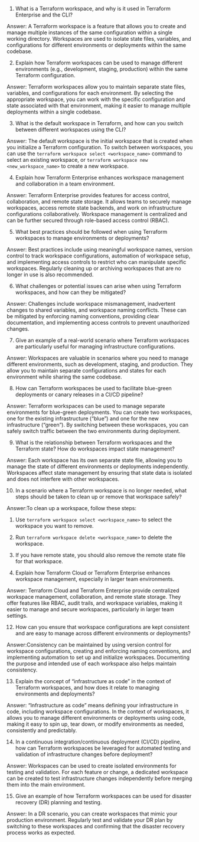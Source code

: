 1. What is a Terraform workspace, and why is it used in Terraform Enterprise and the CLI?

Answer: A Terraform workspace is a feature that allows you to create and manage multiple instances of the same configuration within a single working directory. Workspaces are used to isolate state files, variables, and configurations for different environments or deployments within the same codebase.

2. Explain how Terraform workspaces can be used to manage different environments (e.g., development, staging, production) within the same Terraform configuration.

Answer: Terraform workspaces allow you to maintain separate state files, variables, and configurations for each environment. By selecting the appropriate workspace, you can work with the specific configuration and state associated with that environment, making it easier to manage multiple deployments within a single codebase.

3. What is the default workspace in Terraform, and how can you switch between different workspaces using the CLI?

Answer: The default workspace is the initial workspace that is created when you initialize a Terraform configuration. To switch between workspaces, you can use the `terraform workspace select <workspace_name>` command to select an existing workspace, or `terraform workspace new <new_workspace_name>` to create a new workspace.

4. Explain how Terraform Enterprise enhances workspace management and collaboration in a team environment.

Answer: Terraform Enterprise provides features for access control, collaboration, and remote state storage. It allows teams to securely manage workspaces, access remote state backends, and work on infrastructure configurations collaboratively. Workspace management is centralized and can be further secured through role-based access control (RBAC).

5. What best practices should be followed when using Terraform workspaces to manage environments or deployments?

Answer: Best practices include using meaningful workspace names, version control to track workspace configurations, automation of workspace setup, and implementing access controls to restrict who can manipulate specific workspaces. Regularly cleaning up or archiving workspaces that are no longer in use is also recommended.

6. What challenges or potential issues can arise when using Terraform workspaces, and how can they be mitigated?

Answer: Challenges include workspace mismanagement, inadvertent changes to shared variables, and workspace naming conflicts. These can be mitigated by enforcing naming conventions, providing clear documentation, and implementing access controls to prevent unauthorized changes.

7. Give an example of a real-world scenario where Terraform workspaces are particularly useful for managing infrastructure configurations.

Answer: Workspaces are valuable in scenarios where you need to manage different environments, such as development, staging, and production. They allow you to maintain separate configurations and states for each environment while sharing the same codebase.

8. How can Terraform workspaces be used to facilitate blue-green deployments or canary releases in a CI/CD pipeline?

Answer: Terraform workspaces can be used to manage separate environments for blue-green deployments. You can create two workspaces, one for the existing infrastructure (“blue”) and one for the new infrastructure (“green”). By switching between these workspaces, you can safely switch traffic between the two environments during deployment.

9. What is the relationship between Terraform workspaces and the Terraform state? How do workspaces impact state management?

Answer: Each workspace has its own separate state file, allowing you to manage the state of different environments or deployments independently. Workspaces affect state management by ensuring that state data is isolated and does not interfere with other workspaces.

10. In a scenario where a Terraform workspace is no longer needed, what steps should be taken to clean up or remove that workspace safely?

Answer:To clean up a workspace, follow these steps:

1. Use `terraform workspace select <workspace_name>` to select the workspace you want to remove.
2. Run `terraform workspace delete <workspace_name>` to delete the workspace.
3. If you have remote state, you should also remove the remote state file for that workspace.

11. Explain how Terraform Cloud or Terraform Enterprise enhances workspace management, especially in larger team environments.

Answer: Terraform Cloud and Terraform Enterprise provide centralized workspace management, collaboration, and remote state storage. They offer features like RBAC, audit trails, and workspace variables, making it easier to manage and secure workspaces, particularly in larger team settings.

12. How can you ensure that workspace configurations are kept consistent and are easy to manage across different environments or deployments?

Answer:Consistency can be maintained by using version control for workspace configurations, creating and enforcing naming conventions, and implementing automation to set up and initialize workspaces. Documenting the purpose and intended use of each workspace also helps maintain consistency.

13. Explain the concept of “infrastructure as code” in the context of Terraform workspaces, and how does it relate to managing environments and deployments?

Answer: “Infrastructure as code” means defining your infrastructure in code, including workspace configurations. In the context of workspaces, it allows you to manage different environments or deployments using code, making it easy to spin up, tear down, or modify environments as needed, consistently and predictably.

14. In a continuous integration/continuous deployment (CI/CD) pipeline, how can Terraform workspaces be leveraged for automated testing and validation of infrastructure changes before deployment?

Answer: Workspaces can be used to create isolated environments for testing and validation. For each feature or change, a dedicated workspace can be created to test infrastructure changes independently before merging them into the main environment.

15. Give an example of how Terraform workspaces can be used for disaster recovery (DR) planning and testing.

Answer: In a DR scenario, you can create workspaces that mimic your production environment. Regularly test and validate your DR plan by switching to these workspaces and confirming that the disaster recovery process works as expected.


